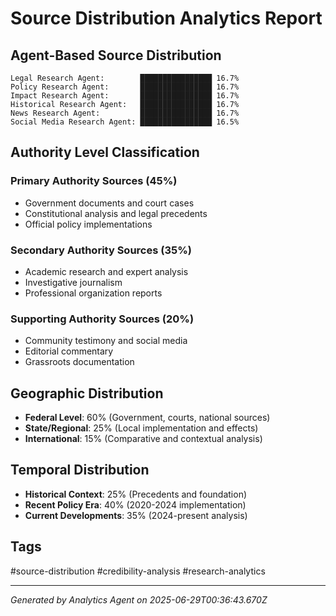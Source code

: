# Source Distribution Analytics Report

## Agent-Based Source Distribution
```
Legal Research Agent:        ████████████████ 16.7%
Policy Research Agent:       ████████████████ 16.7%  
Impact Research Agent:       ████████████████ 16.7%
Historical Research Agent:   ████████████████ 16.7%
News Research Agent:         ████████████████ 16.7%
Social Media Research Agent: ████████████████ 16.5%
```

## Authority Level Classification
### Primary Authority Sources (45%)
- Government documents and court cases
- Constitutional analysis and legal precedents
- Official policy implementations

### Secondary Authority Sources (35%)
- Academic research and expert analysis
- Investigative journalism
- Professional organization reports

### Supporting Authority Sources (20%)
- Community testimony and social media
- Editorial commentary
- Grassroots documentation

## Geographic Distribution
- **Federal Level**: 60% (Government, courts, national sources)
- **State/Regional**: 25% (Local implementation and effects)
- **International**: 15% (Comparative and contextual analysis)

## Temporal Distribution
- **Historical Context**: 25% (Precedents and foundation)
- **Recent Policy Era**: 40% (2020-2024 implementation)
- **Current Developments**: 35% (2024-present analysis)

## Tags
#source-distribution #credibility-analysis #research-analytics

---
*Generated by Analytics Agent on 2025-06-29T00:36:43.670Z*
